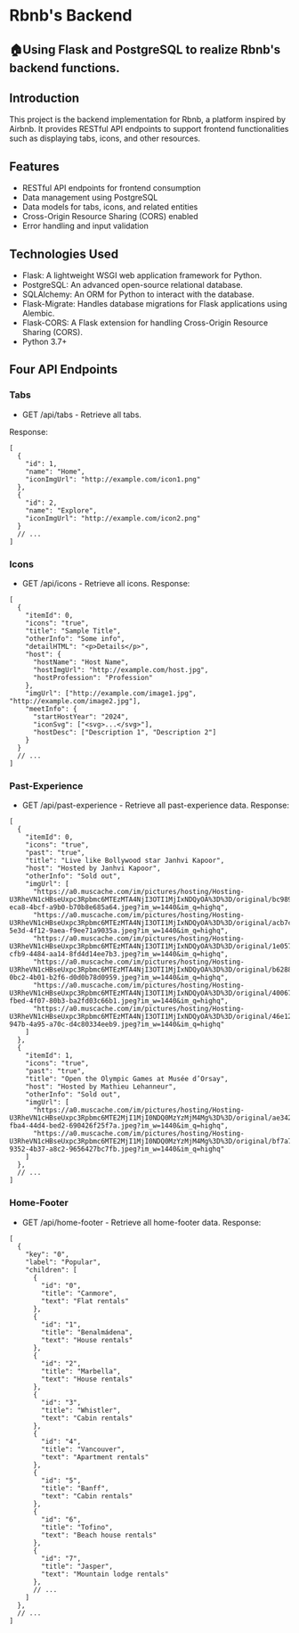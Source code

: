 # Rbnb's Backend
## 🏠Using Flask and PostgreSQL to realize Rbnb's backend functions.
## Introduction
This project is the backend implementation for Rbnb, a platform inspired by Airbnb. It provides RESTful API endpoints to support frontend functionalities such as displaying tabs, icons, and other resources.

## Features
* RESTful API endpoints for frontend consumption
* Data management using PostgreSQL
* Data models for tabs, icons, and related entities
* Cross-Origin Resource Sharing (CORS) enabled
* Error handling and input validation

## Technologies Used
* Flask: A lightweight WSGI web application framework for Python.
* PostgreSQL: An advanced open-source relational database.
* SQLAlchemy: An ORM for Python to interact with the database.
* Flask-Migrate: Handles database migrations for Flask applications using Alembic.
* Flask-CORS: A Flask extension for handling Cross-Origin Resource Sharing (CORS).
* Python 3.7+

## Four API Endpoints
### Tabs
* GET /api/tabs - Retrieve all tabs.

Response:
```
[
  {
    "id": 1,
    "name": "Home",
    "iconImgUrl": "http://example.com/icon1.png"
  },
  {
    "id": 2,
    "name": "Explore",
    "iconImgUrl": "http://example.com/icon2.png"
  }
  // ...
]
```

### Icons
* GET /api/icons - Retrieve all icons.
Response:
```
[
  {
    "itemId": 0,
    "icons": "true",
    "title": "Sample Title",
    "otherInfo": "Some info",
    "detailHTML": "<p>Details</p>",
    "host": {
      "hostName": "Host Name",
      "hostImgUrl": "http://example.com/host.jpg",
      "hostProfession": "Profession"
    },
    "imgUrl": ["http://example.com/image1.jpg", "http://example.com/image2.jpg"],
    "meetInfo": {
      "startHostYear": "2024",
      "iconSvg": ["<svg>...</svg>"],
      "hostDesc": ["Description 1", "Description 2"]
    }
  }
  // ...
]
```

### Past-Experience
* GET /api/past-experience - Retrieve all past-experience data.
Response:
```
[
  {
    "itemId": 0,
    "icons": "true",
    "past": "true",
    "title": "Live like Bollywood star Janhvi Kapoor",
    "host": "Hosted by Janhvi Kapoor",
    "otherInfo": "Sold out",
    "imgUrl": [
      "https://a0.muscache.com/im/pictures/hosting/Hosting-U3RheVN1cHBseUxpc3Rpbmc6MTEzMTA4NjI3OTI1MjIxNDQyOA%3D%3D/original/bc989f2d-eca8-4bcf-a9b0-b70b8e685a64.jpeg?im_w=1440&im_q=highq",
      "https://a0.muscache.com/im/pictures/hosting/Hosting-U3RheVN1cHBseUxpc3Rpbmc6MTEzMTA4NjI3OTI1MjIxNDQyOA%3D%3D/original/acb7c0e1-5e3d-4f12-9aea-f9ee71a9035a.jpeg?im_w=1440&im_q=highq",
      "https://a0.muscache.com/im/pictures/hosting/Hosting-U3RheVN1cHBseUxpc3Rpbmc6MTEzMTA4NjI3OTI1MjIxNDQyOA%3D%3D/original/1e05770b-cfb9-4484-aa14-8fd4d14ee7b3.jpeg?im_w=1440&im_q=highq",
      "https://a0.muscache.com/im/pictures/hosting/Hosting-U3RheVN1cHBseUxpc3Rpbmc6MTEzMTA4NjI3OTI1MjIxNDQyOA%3D%3D/original/b6288ffe-0bc2-4b01-b2f6-d0d0b78d0959.jpeg?im_w=1440&im_q=highq",
      "https://a0.muscache.com/im/pictures/hosting/Hosting-U3RheVN1cHBseUxpc3Rpbmc6MTEzMTA4NjI3OTI1MjIxNDQyOA%3D%3D/original/400678f7-fbed-4f07-80b3-ba2fd03c66b1.jpeg?im_w=1440&im_q=highq",
      "https://a0.muscache.com/im/pictures/hosting/Hosting-U3RheVN1cHBseUxpc3Rpbmc6MTEzMTA4NjI3OTI1MjIxNDQyOA%3D%3D/original/46e12a73-947b-4a95-a70c-d4c80334eeb9.jpeg?im_w=1440&im_q=highq"
    ]
  },
  {
    "itemId": 1,
    "icons": "true",
    "past": "true",
    "title": "Open the Olympic Games at Musée d’Orsay",
    "host": "Hosted by Mathieu Lehanneur",
    "otherInfo": "Sold out",
    "imgUrl": [
      "https://a0.muscache.com/im/pictures/hosting/Hosting-U3RheVN1cHBseUxpc3Rpbmc6MTE2MjI1MjI0NDQ0MzYzMjM4Mg%3D%3D/original/ae3426d1-fba4-44d4-bed2-690426f25f7a.jpeg?im_w=1440&im_q=highq",
      "https://a0.muscache.com/im/pictures/hosting/Hosting-U3RheVN1cHBseUxpc3Rpbmc6MTE2MjI1MjI0NDQ0MzYzMjM4Mg%3D%3D/original/bf7a757d-9352-4b37-a8c2-9656427bc7fb.jpeg?im_w=1440&im_q=highq"
    ]
  },
  // ...
]
```

### Home-Footer
* GET /api/home-footer - Retrieve all home-footer data.
Response:
```
[
  {
    "key": "0",
    "label": "Popular",
    "children": [
      {
        "id": "0",
        "title": "Canmore",
        "text": "Flat rentals"
      },
      {
        "id": "1",
        "title": "Benalmádena",
        "text": "House rentals"
      },
      {
        "id": "2",
        "title": "Marbella",
        "text": "House rentals"
      },
      {
        "id": "3",
        "title": "Whistler",
        "text": "Cabin rentals"
      },
      {
        "id": "4",
        "title": "Vancouver",
        "text": "Apartment rentals"
      },
      {
        "id": "5",
        "title": "Banff",
        "text": "Cabin rentals"
      },
      {
        "id": "6",
        "title": "Tofino",
        "text": "Beach house rentals"
      },
      {
        "id": "7",
        "title": "Jasper",
        "text": "Mountain lodge rentals"
      },
      // ...
    ]
  },
  // ...
]
```

